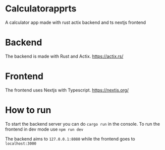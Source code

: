 # Calculatorapprts

A calculator app made with rust actix backend and ts nextjs frontend

# Backend

The backend is made with Rust and Actix.
https://actix.rs/

# Frontend

The frontend uses Nextjs with Typescript.
https://nextjs.org/

# How to run

To start the backend server you can do `cargo run` in the console. To run the frontend in dev mode use `npm run dev`

The backend aims to `127.0.0.1:8080` while the frontend goes to `localhost:3000`

